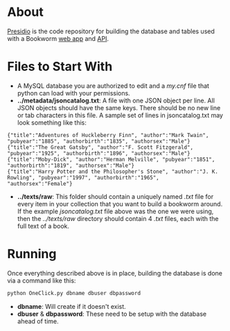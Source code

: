 # About #
[Presidio](https://github.com/bmschmidt/Presidio "Presidio") is the code repository for building the database and tables used with a Bookworm [web app](https://github.com/econpy/BookwormGUI "GUI") and [API](https://github.com/bmschmidt/BookwormAPI "Bookworm API").

# Files to Start With #
* A MySQL database you are authorized to edit and a *my.cnf* file that python can load with your permissions.
*  **../metadata/jsoncatalog.txt**: A file with one JSON object per line. All JSON objects should have the same keys. There should be no new line or tab characters in this file. A sample set of lines in jsoncatalog.txt may look something like this:

```
{"title":"Adventures of Huckleberry Finn", "author":"Mark Twain", "pubyear":"1885", "authorbirth":"1835", "authorsex":"Male"}
{"title":"The Great Gatsby", "author":"F. Scott Fitzgerald", "pubyear":"1925", "authorbirth":"1896", "authorsex":"Male"}
{"title":"Moby-Dick", "author":"Herman Melville", "pubyear":"1851", "authorbirth":"1819", "authorsex":"Male"}
{"title":"Harry Potter and the Philosopher's Stone", "author":"J. K. Rowling", "pubyear":"1997", "authorbirth":"1965", "authorsex":"Female"}
```
*  **../texts/raw**: This folder should contain a uniquely named *.txt* file for every item in your collection that you want to build a bookworm around. If the example *jsoncatalog.txt* file above was the one we were using, then the *../texts/raw* directory should contain 4 *.txt* files, each with the full text of a book.

# Running #
Once everything described above is in place, building the database is done via a command like this:

```python
python OneClick.py dbname dbuser dbpassword
```
 * **dbname**: Will create if it doesn't exist.
 * **dbuser** & **dbpassword**: These need to be setup with the database ahead of time.
